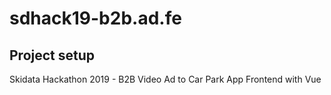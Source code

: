 # sdhack19-b2b.ad.fe

## Project setup
Skidata Hackathon 2019 - B2B Video Ad to Car Park App Frontend with Vue